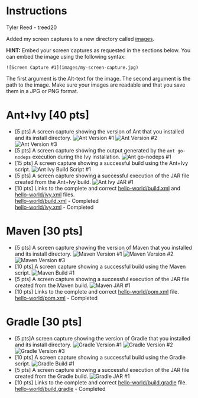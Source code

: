 # Instructions
Tyler Reed - treed20

Added my screen captures to a new directory called [images](images).

**HINT:** Embed your screen captures as requested in the sections below. You can embed the image using the following syntax:

```
![Screen Capture #1](images/my-screen-capture.jpg)
```

The first argument is the Alt-text for the image. The second argument is the path to the image. Make sure your images are readable and that you save them in a JPG or PNG format.

# Ant+Ivy [40 pts]
- [5 pts] A screen capture showing the version of Ant that you installed and its install directory.
![Ant Version #1](images/ant-version-cmd.jpg)
![Ant Version #2](images/ant-install-directory-cmd.jpg)
![Ant Version #3](images/ant-install-directory-explorer.jpg)
- [5 pts] A screen capture showing the output generated by the `ant go-nodeps` execution during the Ivy installation.
![Ant go-nodeps #1](images/ant-go-nodeps-cmd.jpg)
- [15 pts] A screen capture showing a successful build using the Ant+Ivy script.
![Ant Ivy Build Script #1](images/ant-ivy-build-script.jpg)
- [5 pts] A screen capture showing a successful execution of the JAR file created from the Ant+Ivy build.
![Ant Ivy JAR #1](images/ant-ivy-jar-exec.jpg)
- [10 pts] Links to the complete and correct [hello-world/build.xml](hello-world/build.xml) and [hello-world/ivy.xml](hello-world/ivy.xml) files.<br> [hello-world/build.xml](hello-world/build.xml) - Completed <br> [hello-world/ivy.xml](hello-world/ivy.xml) - Completed

# Maven [30 pts]
- [5 pts] A screen capture showing the version of Maven that you installed and its install directory.
![Maven Version #1](images/mvn-version-cmd.jpg)
![Maven Version #2](images/mvn-install-directory-cmd.jpg)
![Maven Version #3](images/mvn-install-directory-explorer.jpg)
- [10 pts] A screen capture showing a successful build using the Maven script.
![Maven Build #1](images/mvn-clean-package-cmd.jpg)
- [5 pts] A screen capture showing a successful execution of the JAR file created from the Maven build.
![Maven JAR #1](images/mvn-jar-exec.jpg)
- [10 pts] Links to the complete and correct [hello-world/pom.xml](hello-world/pom.xml) file. <br> [hello-world/pom.xml](hello-world/pom.xml) - Completed

# Gradle [30 pts]
- [5 pts]A screen capture showing the version of Gradle that you installed and its install directory.
![Gradle Version #1](images/gradle-version-cmd.jpg)
![Gradle Version #2](images/gradle-install-directory-cmd.jpg)
![Gradle Version #3](images/gradle-install-directory-explorer.jpg)
- [10 pts] A screen capture showing a successful build using the Gradle script.
![Gradle Build #1](images/gradle-jar-cmd.jpg)
- [5 pts] A screen capture showing a successful execution of the JAR file created from the Gradle build.
![Gradle JAR #1](images/gradle-jar-exec.jpg)
- [10 pts] Links to the complete and correct [hello-world/build.gradle](hello-world/build.gradle) file. <br> [hello-world/build.gradle](hello-world/build.gradle) - Completed